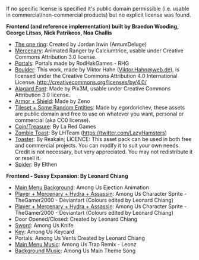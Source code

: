 If no specific license is specified it's public domain permissible (i.e. usable in commercial/non-commercial products) but no explicit license was found.

**Frontend (and reference implementation) built by Braedon Wooding, George Litsas, Nick Patrikeos, Noa Challis**
- [The one ring](https://opengameart.org/content/anti-poison-rings): Created by Jordan Irwin (AntumDeluge)
- [Mercenary](https://opengameart.org/content/animated-ranger): Animated Ranger by Calciumtrice, usable under Creative Commons Attribution 3.0 license.
- [Portals](https://opengameart.org/content/portals-32-x-48): Portals made by RodHakGames - RHG
- [Boulder](https://opengameart.org/content/rock-0): This work, made by Viktor Hahn (Viktor.Hahn@web.de), is licensed under the Creative Commons Attribution 4.0 International License. http://creativecommons.org/licenses/by/4.0/
- [Alagard Font](https://opengameart.org/content/pixel-fonts-by-pix3m): Made by Pix3M, usable under Creative Commons Attribution 3.0 license.
- [Armor + Shield](https://zeno.itch.io/armor-icons): Made by Zeno
- [Tileset + Some Random Entities](https://egordorichev.itch.io/toi): Made by egordorichev, these assets are public domain and free to use on whatever you want, personal or commercial (aka CC0 license).
- [Coin/Treasure](https://laredgames.itch.io/gems-coins-free): By La Red Games
- [Zombie Toast](https://lhteam.itch.io/zombie-toast): By LHTeam (https://twitter.com/LazyHamsters)
- [Toaster](https://reakain.itch.io/kitchen-assets): By Reakain; LICENCE: This asset pack can be used in both free and commercial projects. You can modify it to suit your own needs. Credit is not necessary, but very appreciated.  You may not redistribute it or resell it.
- [Spider](https://elthen.itch.io/2d-pixel-art-spider-sprites): By Elthen

**Frontend - Sussy Expansion: By Leonard Chiang**
- [Main Menu Background](https://www.youtube.com/watch?v=kvPHbLM16tc): Among Us Ejection Animation
- [Player + Mercenary + Hydra + Assassin](https://www.deviantart.com/thegamer2000/art/Custom-Among-Us-Red-Sprite-873408285): Among Us Character Sprite - TheGamer2000 - Deviantart (Colours edited by Leonard Chiang)
- [Player + Mercenary + Hydra + Assassin](https://www.deviantart.com/thegamer2000/art/Custom-Among-Us-Red-Sprite-873408285): Among Us Character Sprite - TheGamer2000 - Deviantart (Colours edited by Leonard Chiang)
- Door Opened/Closed: Created by Leonard Chiang
- [Sword](https://www.thegamer.com/among-us-roadmap-new-map-colorblind-support/): Among Us Knife
- [Key](https://static.wikia.nocookie.net/among-us-wiki/images/4/41/Admin_card.png/revision/latest?cb=20210616195642): Among Us Keycard
- Portals: Among Us Vents Created by Leonard Chiang
- [Main Menu Music](https://www.youtube.com/watch?v=grd-K33tOSM): Among Us Trap Remix - Leonz
- [Background Music](https://www.youtube.com/watch?v=o7oKN3IkO4M): Among Us Main Theme Song